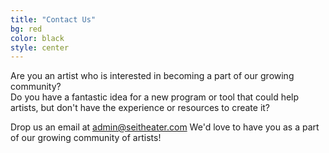 ```yaml
---
title: "Contact Us"
bg: red
color: black
style: center
---
```


Are you an artist who is interested in becoming a part of our growing community?<br>
Do you have a fantastic idea for a new program or tool that could help artists, but don't have the experience or resources to create it?<br>


Drop us an email at <a href="mailto:admin@seitheater.com">admin@seitheater.com</a>  We'd love to have you as a part of our growing community of artists!
